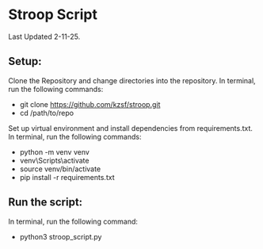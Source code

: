 # Stroop Script
Last Updated 2-11-25.

## Setup:
Clone the Repository and change directories into the repository. In terminal, run the following commands: 
* git clone https://github.com/kzsf/stroop.git
* cd /path/to/repo

Set up virtual environment and install dependencies from requirements.txt. In terminal, run the following commands: 
* python -m venv venv
* venv\Scripts\activate
* source venv/bin/activate
* pip install -r requirements.txt

## Run the script: 
In terminal, run the following command:
* python3 stroop_script.py